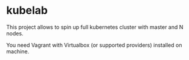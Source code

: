 # kubelab

This project allows to spin up full kubernetes cluster with master and N nodes.

You need Vagrant with Virtualbox (or supported providers) installed on machine.
